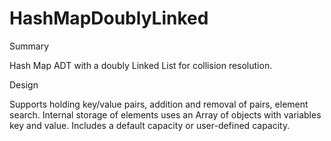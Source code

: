 # HashMapDoublyLinked
Summary

Hash Map ADT with a doubly Linked List for collision resolution.

Design

Supports holding key/value pairs, addition and removal of pairs, element search. Internal storage of elements uses an Array of objects with variables key and value. Includes a default capacity or user-defined capacity.
